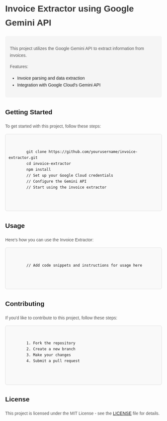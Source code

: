 <!DOCTYPE html>
<html lang="en">
<head>
  <meta charset="UTF-8">
  <meta name="viewport" content="width=device-width, initial-scale=1.0">
  <title>Invoice Extractor using Google Gemini API</title>
  <style>
    body {
      font-family: Arial, sans-serif;
      line-height: 1.6;
      padding: 20px;
    }
    h1 {
      color: #333;
    }
    p {
      color: #555;
    }
    .intro {
      background-color: #f5f5f5;
      padding: 15px;
      border-radius: 5px;
    }
    .code {
      background-color: #f9f9f9;
      padding: 10px;
      border: 1px solid #ddd;
      border-radius: 5px;
    }
  </style>
</head>
<body>
  <h1>Invoice Extractor using Google Gemini API</h1>
  <div class="intro">
    <p>This project utilizes the Google Gemini API to extract information from invoices.</p>
    <p>Features:</p>
    <ul>
      <li>Invoice parsing and data extraction</li>
      <li>Integration with Google Cloud's Gemini API</li>
      <!-- Add more features here -->
    </ul>
  </div>

  <h2>Getting Started</h2>
  <p>To get started with this project, follow these steps:</p>
  <div class="code">
    <pre>
      <code>
        git clone https://github.com/yourusername/invoice-extractor.git
        cd invoice-extractor
        npm install
        // Set up your Google Cloud credentials
        // Configure the Gemini API
        // Start using the invoice extractor
      </code>
    </pre>
  </div>

  <h2>Usage</h2>
  <p>Here's how you can use the Invoice Extractor:</p>
  <div class="code">
    <pre>
      <code>
        // Add code snippets and instructions for usage here
      </code>
    </pre>
  </div>

  <h2>Contributing</h2>
  <p>If you'd like to contribute to this project, follow these steps:</p>
  <div class="code">
    <pre>
      <code>
        1. Fork the repository
        2. Create a new branch
        3. Make your changes
        4. Submit a pull request
      </code>
    </pre>
  </div>

  <h2>License</h2>
  <p>This project is licensed under the MIT License - see the <a href="LICENSE">LICENSE</a> file for details.</p>
</body>
</html>
